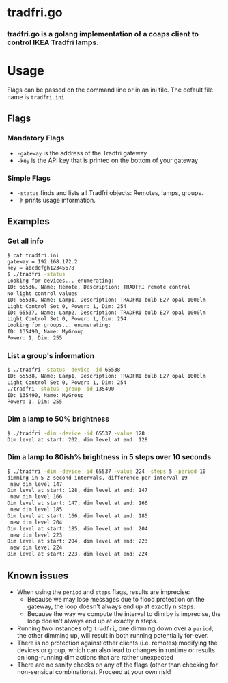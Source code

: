 # tradfri.go 

### tradfri.go is a golang implementation of a coaps client to control IKEA Tradfri lamps.

# Usage

Flags can be passed on the command line or in an ini file. The default file name is `tradfri.ini`

## Flags

### Mandatory Flags

 * `-gateway` is the address of the Tradfri gateway
 * `-key` is the API key that is printed on the bottom of your gateway

### Simple Flags

 * `-status` finds and lists all Tradfri objects: Remotes, lamps, groups.
 * `-h` prints usage information.
 
## Examples

### Get all info

```bash
$ cat tradfri.ini
gateway = 192.168.172.2
key = abcdefgh12345678
$ ./tradfri -status
Looking for devices... enumerating:
ID: 65536, Name; Remote, Description: TRADFRI remote control
No light control values
ID: 65538, Name; Lamp1, Description: TRADFRI bulb E27 opal 1000lm
Light Control Set 0, Power: 1, Dim: 254
ID: 65537, Name; Lamp2, Description: TRADFRI bulb E27 opal 1000lm
Light Control Set 0, Power: 1, Dim: 254
Looking for groups... enumerating:
ID: 135490, Name: MyGroup
Power: 1, Dim: 255
``` 

### List a group's information

```bash
$ ./tradfri -status -device -id 65538
ID: 65538, Name; Lamp1, Description: TRADFRI bulb E27 opal 1000lm
Light Control Set 0, Power: 1, Dim: 254
./tradfri -status -group -id 135490
ID: 135490, Name: MyGroup
Power: 1, Dim: 255
```

### Dim a lamp to 50% brightness

```bash
$ ./tradfri -dim -device -id 65537 -value 128
Dim level at start: 202, dim level at end: 128
```

### Dim a lamp to 80ish% brightness in 5 steps over 10 seconds
```bash
$ ./tradfri -dim -device -id 65537 -value 224 -steps 5 -period 10
dimming in 5 2 second intervals, difference per interval 19
 new dim level 147
Dim level at start: 128, dim level at end: 147
 new dim level 166
Dim level at start: 147, dim level at end: 166
 new dim level 185
Dim level at start: 166, dim level at end: 185
 new dim level 204
Dim level at start: 185, dim level at end: 204
 new dim level 223
Dim level at start: 204, dim level at end: 223
 new dim level 224
Dim level at start: 223, dim level at end: 224
```

## Known issues

 * When using the `period` and `steps` flags, results are imprecise:  
   * Because we may lose messages due to flood protection on the gateway, the
     loop doesn't always end up at exactly n steps.
   * Because the way we compute the interval to dim by is imprecise, the loop
     doesn't always end up at exactly n steps.
 * Running two instances ofg `tradfri`, one dimming down over a `period`, the
     other dimming up, will result in both running potentially for-ever.
 * There is no protection against other clients (i.e. remotes) modifying the
   devices or group, which can also lead to changes in runtime or results on
   long-running dim actions that are rather unexpected
 * There are no sanity checks on any of the flags (other than checking for
   non-sensical combinations). Proceed at your own risk!
 
